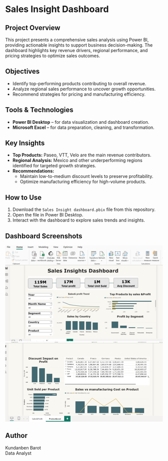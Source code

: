 # Sales Insight Dashboard

## Project Overview
This project presents a comprehensive sales analysis using Power BI, providing actionable insights to support business decision-making. The dashboard highlights key revenue drivers, regional performance, and pricing strategies to optimize sales outcomes.

## Objectives
- Identify top-performing products contributing to overall revenue.
- Analyze regional sales performance to uncover growth opportunities.
- Recommend strategies for pricing and manufacturing efficiency.

## Tools & Technologies
- **Power BI Desktop** – for data visualization and dashboard creation.  
- **Microsoft Excel** – for data preparation, cleaning, and transformation.

## Key Insights
- **Top Products:** Paseo, VTT, Velo are the main revenue contributors.  
- **Regional Analysis:** Mexico and other underperforming regions identified for targeted growth strategies.  
- **Recommendations:**  
  - Maintain low-to-medium discount levels to preserve profitability.  
  - Optimize manufacturing efficiency for high-volume products.

## How to Use
1. Download the `Sales Insight dashboard.pbix` file from this repository.  
2. Open the file in Power BI Desktop.  
3. Interact with the dashboard to explore sales trends and insights.

## Dashboard Screenshots
![Dashboard Screenshot 1](Screenshot%202025-09-25%20072020.png)  
![Dashboard Screenshot 2](Screenshot%202025-09-25%20072047.png)  

## Author
Kundanben Barot  
Data Analyst
